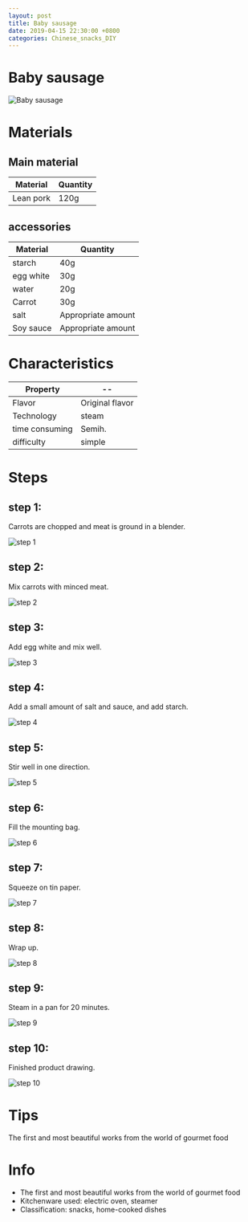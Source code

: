 ```yaml
---
layout: post
title: Baby sausage
date: 2019-04-15 22:30:00 +0800
categories: Chinese_snacks_DIY
---
```


# Baby sausage

![Baby sausage]({{site.baseurl}}/img/400301/400301.jpg)

# Materials


## Main material

Material|Quantity
--|--
Lean pork|120g

## accessories

Material|Quantity
--|--
starch|40g
egg white|30g
water|20g
Carrot|30g
salt|Appropriate amount
Soy sauce|Appropriate amount

# Characteristics

Property|--
--|--
Flavor|Original flavor
Technology|steam
time consuming|Semih.
difficulty|simple

# Steps

## step 1:

Carrots are chopped and meat is ground in a blender.

![step 1]({{site.baseurl}}/img/400301/1.jpg)

## step 2:

Mix carrots with minced meat.

![step 2]({{site.baseurl}}/img/400301/2.jpg)

## step 3:

Add egg white and mix well.

![step 3]({{site.baseurl}}/img/400301/3.jpg)

## step 4:

Add a small amount of salt and sauce, and add starch.

![step 4]({{site.baseurl}}/img/400301/4.jpg)

## step 5:

Stir well in one direction.

![step 5]({{site.baseurl}}/img/400301/5.jpg)

## step 6:

Fill the mounting bag.

![step 6]({{site.baseurl}}/img/400301/6.jpg)

## step 7:

Squeeze on tin paper.

![step 7]({{site.baseurl}}/img/400301/7.jpg)

## step 8:

Wrap up.

![step 8]({{site.baseurl}}/img/400301/8.jpg)

## step 9:

Steam in a pan for 20 minutes.

![step 9]({{site.baseurl}}/img/400301/9.jpg)

## step 10:

Finished product drawing.

![step 10]({{site.baseurl}}/img/400301/10.jpg)

# Tips

The first and most beautiful works from the world of gourmet food

# Info

- The first and most beautiful works from the world of gourmet food
- Kitchenware used: electric oven, steamer
- Classification: snacks, home-cooked dishes